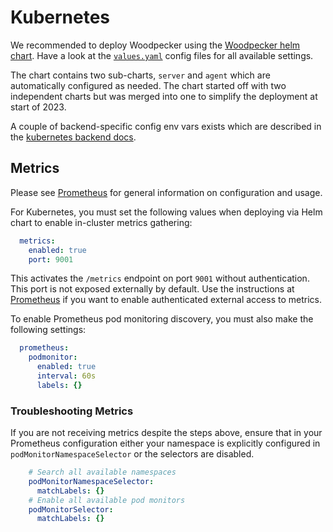 # Kubernetes

We recommended to deploy Woodpecker using the [Woodpecker helm chart](https://github.com/woodpecker-ci/helm).
Have a look at the [`values.yaml`](https://github.com/woodpecker-ci/helm/blob/main/charts/woodpecker/values.yaml) config files for all available settings.

The chart contains two sub-charts, `server` and `agent` which are automatically configured as needed.
The chart started off with two independent charts but was merged into one to simplify the deployment at start of 2023.

A couple of backend-specific config env vars exists which are described in the [kubernetes backend docs](../22-backends/40-kubernetes.md).

## Metrics

Please see [Prometheus](../40-advanced/90-prometheus.md) for general information on configuration and usage.

For Kubernetes, you must set the following values when deploying via Helm chart to enable in-cluster metrics gathering:

```yaml
  metrics:
    enabled: true
    port: 9001
```

This activates the `/metrics` endpoint on port `9001` without authentication.  This port is not exposed externally by default. Use the instructions at [Prometheus](../40-advanced/90-prometheus.md) if you want to enable authenticated external access to metrics.

To enable Prometheus pod monitoring discovery, you must also make the following settings:

```yaml
  prometheus:
    podmonitor:
      enabled: true
      interval: 60s
      labels: {}
```

### Troubleshooting Metrics

If you are not receiving metrics despite the steps above, ensure that in your Prometheus configuration either your namespace is explicitly configured in `podMonitorNamespaceSelector` or the selectors are disabled.

```yaml
    # Search all available namespaces
    podMonitorNamespaceSelector:
      matchLabels: {}
    # Enable all available pod monitors
    podMonitorSelector:
      matchLabels: {}
```
